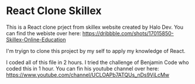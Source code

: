 # React Clone Skillex

This is a React clone prject from skillex website created by Halo Dev.
You can find the webiste over here: https://dribbble.com/shots/17015850-Skillex-Online-Education

I'm tryign to clone this project by my self to apply my knowledge of React.

I coded all of this file in 2 hours. I tried the challenge of Benjamin Code who coded this in 1 hour. You can fin his youtube channel over here: https://www.youtube.com/channel/UCLOAPb7ATQUs_nDs9ViLcMw
